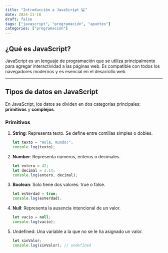 ```yaml
---
title: "Introducción a JavaScript 💻"
date: 2024-11-18
draft: false
tags: ["javascript", "programación", "apuntes"]
categories: ["programación"]
---
```


## **¿Qué es JavaScript?**

JavaScript es un lenguaje de programación que se utiliza principalmente para agregar interactividad a las páginas web. Es compatible con todos los navegadores modernos y es esencial en el desarrollo web.

---

## **Tipos de datos en JavaScript**

En JavaScript, los datos se dividen en dos categorías principales: **primitivos** y **complejos**.

### **Primitivos**
1. **String**: Representa texto. Se define entre comillas simples o dobles.
   ```javascript
   let texto = "Hola, mundo!";
   console.log(texto);
   
2. **Number**: Representa números, enteros o decimales.
   ```javascript
   let entero = 42;
   let decimal = 3.14;
   console.log(entero, decimal);
   
3. **Boolean**: Solo tiene dos valores: true o false.
   ```javascript
   let esVerdad = true;
   console.log(esVerdad);
   
4. **Null**: Representa la ausencia intencional de un valor.
   ```javascript
   let vacio = null;
   console.log(vacio);
   
5. Undefined: Una variable a la que no se le ha asignado un valor.
   ```javascript
   let sinValor;
   console.log(sinValor); // undefined

